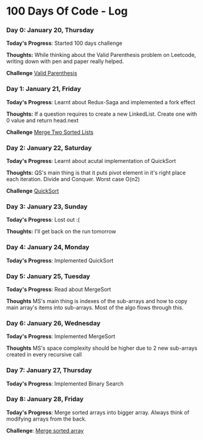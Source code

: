 # 100 Days Of Code - Log

### Day 0: January 20, Thursday 

**Today's Progress**: Started 100 days challenge

**Thoughts:** While thinking about the Valid Parenthesis problem on Leetcode, writing down with pen and paper really helped. 

**Challenge** [Valid Parenthesis](https://leetcode.com/problems/valid-parentheses/)


### Day 1: January 21, Friday 

**Today's Progress**: Learnt about Redux-Saga and implemented a fork effect

**Thoughts:** If a question requires to create a new LinkedList. Create one with 0 value and return head.next 

**Challenge** [Merge Two Sorted Lists](https://leetcode.com/problems/merge-two-sorted-lists/)

### Day 2: January 22, Saturday 

**Today's Progress**: Learnt about acutal implementation of QuickSort

**Thoughts:** QS's main thing is that it puts pivot element in it's right place each iteration. Divide and Conquer. Worst case O(n2)

**Challenge** [QuickSort](https://www.programiz.com/dsa/quick-sort)

### Day 3: January 23, Sunday 

**Today's Progress**: Lost out :(

**Thoughts:** I'll get back on the run tomorrow

### Day 4: January 24, Monday 

**Today's Progress**: Implemented QuickSort

### Day 5: January 25, Tuesday 

**Today's Progress**: Read about MergeSort

**Thoughts** MS's main thing is indexes of the sub-arrays and how to copy main array's items into sub-arrays. Most of the algo flows through this.

### Day 6: January 26, Wednesday 

**Today's Progress**: Implemented MergeSort

**Thoughts** MS's space complexity should be higher due to 2 new sub-arrays created in every recursive call

### Day 7: January 27, Thursday 

**Today's Progress**: Implemented Binary Search

### Day 8: January 28, Friday 

**Today's Progress**: Merge sorted arrays into bigger array. Always think of modifying arrays from the back.

**Challenge**: [Merge sorted array](https://leetcode.com/problems/merge-sorted-array/)

